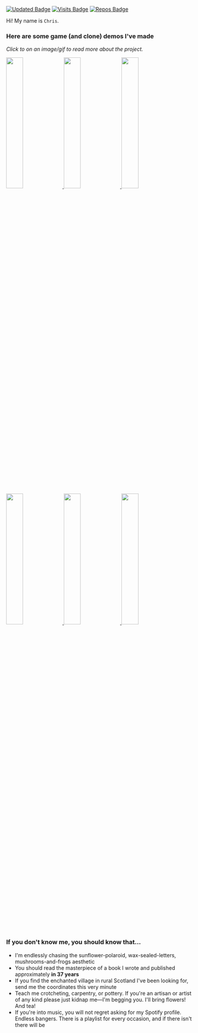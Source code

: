 [![Updated Badge](https://badges.pufler.dev/updated/chrisilly/badge-it)](https://badges.pufler.dev) [![Visits Badge](https://badges.pufler.dev/visits/chrisilly/badge-it)](https://badges.pufler.dev) [![Repos Badge](https://badges.pufler.dev/repos/chrisilly)](https://badges.pufler.dev) <!-- Badges taken from https://pufler.dev/badge-it/ -->

Hi! My name is `Chris`.
### Here are some game (and clone) demos I've made
_Click to on an image/gif to read more about the project._

<a href="https://github.com/chrisilly/TowerDefence/blob/main/README.md">
<img src="https://github.com/chrisilly/TowerDefence/assets/103900975/c7b39c6d-c6e2-4438-9855-2bd17d41a91b" width="30%"></img> </a>
<a href="https://github.com/chrisilly/DonkeyKongClone/blob/master/README.md">
<img src="https://github.com/chrisilly/DonkeyKongClone/assets/103900975/fb3ebad1-6157-4793-bf33-7f1371593e7c" width="30%"></img> </a>
<a href="https://github.com/chrisilly/Platformer/blob/main/README.md">
<img src="https://github.com/chrisilly/Platformer/assets/103900975/b1ffb362-b1f2-4022-b4b6-c4e17943701b" width="30%"></img> </a>
<a href="https://github.com/chrisilly/ProjectBorderland/blob/main/README.md">
<img src="https://github.com/chrisilly/chrisilly/assets/103900975/7f3754b4-d118-4d07-8222-d41d6f153b49" width="30%"></img> </a>
<a href="https://github.com/chrisilly/PacMan/blob/master/README.md">
<img src="https://github.com/chrisilly/PacMan/assets/103900975/58f40b98-d67e-49c2-8d2e-33896a5e20d1" width="30%"></img> </a>
<a href="https://github.com/chrisilly/WhackaMole/blob/master/README.md">
<img src="https://github.com/chrisilly/WhackaMole/assets/103900975/78e3b8ac-3adb-4478-8b58-808b2b5e9d91" width="30%"></img> </a>

<!--
[![ the Tower-Defence_Gameplay](https://github.com/chrisilly/TowerDefence/assets/103900975/c7b39c6d-c6e2-4438-9855-2bd17d41a91b)](https://github.com/chrisilly/TowerDefence/blob/main/README.md)
[![DonkeyKongClone_Gameplay](https://github.com/chrisilly/DonkeyKongClone/assets/103900975/fb3ebad1-6157-4793-bf33-7f1371593e7c)](https://github.com/chrisilly/DonkeyKongClone/blob/master/README.md)
[![Platformer-Gameplay](https://github.com/chrisilly/Platformer/assets/103900975/b1ffb362-b1f2-4022-b4b6-c4e17943701b)](https://github.com/chrisilly/Platformer/blob/main/README.md)
[![Player character stands on falling block in spiky cave](https://github.com/chrisilly/chrisilly/assets/103900975/7f3754b4-d118-4d07-8222-d41d6f153b49)](https://github.com/chrisilly/ProjectBorderland/blob/main/README.md)
[![Pacman-Gameplay-cropped](https://github.com/chrisilly/PacMan/assets/103900975/58f40b98-d67e-49c2-8d2e-33896a5e20d1)](https://github.com/chrisilly/PacMan/blob/master/README.md)
[![whackamole-gameplay2](https://github.com/chrisilly/WhackaMole/assets/103900975/78e3b8ac-3adb-4478-8b58-808b2b5e9d91)](https://github.com/chrisilly/WhackaMole/blob/master/README.md)
-->

### If you don't know me, you should know that...
- I'm endlessly chasing the sunflower-polaroid, wax-sealed-letters, mushrooms-and-frogs aesthetic
- You should read the masterpiece of a book I wrote and published approximately **in 37 years** <!-- this needs to be dynamic -->
- If you find the enchanted village in rural Scotland I've been looking for, send me the coordinates this very minute
- Teach me crotcheting, carpentry, or pottery. If you're an artisan or artist of any kind please just kidnap me—I'm begging you. I'll bring flowers! And tea!
- If you're into music, you will not regret asking for my Spotify profile. Endless bangers. There is a playlist for every occasion, and if there isn't there will be
